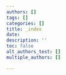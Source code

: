 ```yaml
---
authors: []
tags: []
categories: []
title: _index
date: 
description: ''
toc: false
alt_authors_test: []
multiple_authors: []

---
```

